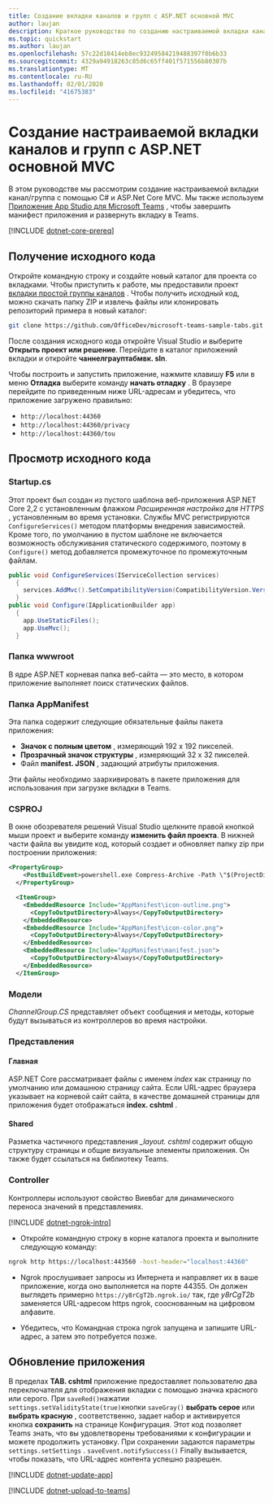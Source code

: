 ```yaml
---
title: Создание вкладки каналов и групп с ASP.NET основной MVC
author: laujan
description: Краткое руководство по созданию настраиваемой вкладки каналов и групп с ASP.NET основной MVC.
ms.topic: quickstart
ms.author: laujan
ms.openlocfilehash: 57c22d10414eb8ec93249584219488397f0b6b33
ms.sourcegitcommit: 4329a94918263c85d6c65ff401f571556b80307b
ms.translationtype: MT
ms.contentlocale: ru-RU
ms.lasthandoff: 02/01/2020
ms.locfileid: "41675383"
---
```

# <a name="create-a-custom-channel-and-group-tab-with-aspnet-core-mvc"></a>Создание настраиваемой вкладки каналов и групп с ASP.NET основной MVC

В этом руководстве мы рассмотрим создание настраиваемой вкладки канал/группа с помощью C# и ASP.Net Core MVC. Мы также используем [Приложение App Studio для Microsoft Teams](~/concepts/build-and-test/app-studio-overview.md) , чтобы завершить манифест приложения и развернуть вкладку в Teams.

[!INCLUDE [dotnet-core-prereq](~/includes/tabs/dotnet-core-prereq.md)]

## <a name="get-the-source-code"></a>Получение исходного кода

Откройте командную строку и создайте новый каталог для проекта со вкладками. Чтобы приступить к работе, мы предоставили проект [вкладки простой группы каналов](https://github.com/OfficeDev/microsoft-teams-sample-tabs/ChannelGroupTabMVC) . Чтобы получить исходный код, можно скачать папку ZIP и извлечь файлы или клонировать репозиторий примера в новый каталог:

```bash
git clone https://github.com/OfficeDev/microsoft-teams-sample-tabs.git
```

После создания исходного кода откройте Visual Studio и выберите **Открыть проект или решение**. Перейдите в каталог приложений вкладки и откройте **чаннелграуптабмвк. sln**.

Чтобы построить и запустить приложение, нажмите клавишу **F5** или в меню **Отладка** выберите команду **начать отладку** . В браузере перейдите по приведенным ниже URL-адресам и убедитесь, что приложение загружено правильно:

- `http://localhost:44360`
- `http://localhost:44360/privacy`
- `http://localhost:44360/tou`

## <a name="review-the-source-code"></a>Просмотр исходного кода

### <a name="startupcs"></a>Startup.cs

Этот проект был создан из пустого шаблона веб-приложения ASP.NET Core 2,2 с установленным флажком *Расширенная настройка для HTTPS* , установленным во время установки. Службы MVC регистрируются `ConfigureServices()` методом платформы внедрения зависимостей. Кроме того, по умолчанию в пустом шаблоне не включается возможность обслуживания статического содержимого, поэтому в `Configure()` метод добавляется промежуточное по промежуточным файлам.

```csharp
public void ConfigureServices(IServiceCollection services)
  {
    services.AddMvc().SetCompatibilityVersion(CompatibilityVersion.Version_2_2);
  }
public void Configure(IApplicationBuilder app)
  {
    app.UseStaticFiles();
    app.UseMvc();
  }
```

### <a name="wwwroot-folder"></a>Папка wwwroot

В ядре ASP.NET корневая папка веб-сайта — это место, в котором приложение выполняет поиск статических файлов.

### <a name="appmanifest-folder"></a>Папка AppManifest

Эта папка содержит следующие обязательные файлы пакета приложения:

- **Значок с полным цветом** , измеряющий 192 x 192 пикселей.
- **Прозрачный значок структуры** , измеряющий 32 x 32 пикселей.
- Файл **manifest. JSON** , задающий атрибуты приложения.

Эти файлы необходимо заархивировать в пакете приложения для использования при загрузке вкладки в Teams.

### <a name="csproj"></a>CSPROJ

В окне обозревателя решений Visual Studio щелкните правой кнопкой мыши проект и выберите команду **изменить файл проекта**. В нижней части файла вы увидите код, который создает и обновляет папку zip при построении приложения:

```xml
<PropertyGroup>
    <PostBuildEvent>powershell.exe Compress-Archive -Path \"$(ProjectDir)AppManifest\*\" -DestinationPath \"$(TargetDir)tab.zip\" -Force</PostBuildEvent>
  </PropertyGroup>

  <ItemGroup>
    <EmbeddedResource Include="AppManifest\icon-outline.png">
      <CopyToOutputDirectory>Always</CopyToOutputDirectory>
    </EmbeddedResource>
    <EmbeddedResource Include="AppManifest\icon-color.png">
      <CopyToOutputDirectory>Always</CopyToOutputDirectory>
    </EmbeddedResource>
    <EmbeddedResource Include="AppManifest\manifest.json">
      <CopyToOutputDirectory>Always</CopyToOutputDirectory>
    </EmbeddedResource>
  </ItemGroup>
```

### <a name="models"></a>Модели

*ChannelGroup.CS* представляет объект сообщения и методы, которые будут вызываться из контроллеров во время настройки.

### <a name="views"></a>Представления

#### <a name="home"></a>Главная

ASP.NET Core рассматривает файлы с именем *index* как страницу по умолчанию или домашнюю страницу сайта. Если URL-адрес браузера указывает на корневой сайт сайта, в качестве домашней страницы для приложения будет отображаться **index. cshtml** .

#### <a name="shared"></a>Shared

Разметка частичного представления *_layout. cshtml* содержит общую структуру страницы и общие визуальные элементы приложения. Он также будет ссылаться на библиотеку Teams.

### <a name="controllers"></a>Controller

Контроллеры используют свойство Виевбаг для динамического переноса значений в представлениях.

[!INCLUDE [dotnet-ngrok-intro](~/includes/tabs/dotnet-ngrok-intro.md)]

- Откройте командную строку в корне каталога проекта и выполните следующую команду:

```bash
ngrok http https://localhost:443560 -host-header="localhost:44360"
```

- Ngrok прослушивает запросы из Интернета и направляет их в ваше приложение, когда оно выполняется на порте 44355.  Он должен выглядеть примерно `https://y8rCgT2b.ngrok.io/` так, где *y8rCgT2b* заменяется URL-адресом https ngrok, сооснованным на цифровом алфавите.

- Убедитесь, что Командная строка ngrok запущена и запишите URL-адрес, а затем это потребуется позже.

## <a name="update-your-application"></a>Обновление приложения

В пределах **TAB. cshtml** приложение предоставляет пользователю два переключателя для отображения вкладки с помощью значка красного или серого. При `saveRed()`нажатии `settings.setValidityState(true)`кнопки `saveGray()` **выбрать серое** или **выбрать красную** , соответственно, задает набор и активируется кнопка **сохранить** на странице Конфигурация. Этот код позволяет Teams знать, что вы удовлетворены требованиями к конфигурации и можете продолжить установку. При сохранении задаются параметры `settings.setSettings` . `saveEvent.notifySuccess()` Finally вызывается, чтобы показать, что URL-адрес контента успешно разрешен.

[!INCLUDE [dotnet-update-app](~/includes/tabs/dotnet-update-chan-grp-app.md)]

[!INCLUDE [dotnet-upload-to-teams](~/includes/tabs/dotnet-upload-to-teams.md)]
